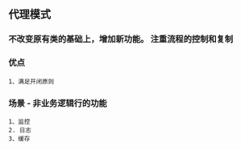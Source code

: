 ## 代理模式

### 不改变原有类的基础上，增加新功能。 注重流程的控制和复制

### 优点
 ```
1、满足开闭原则
```

### 场景 - 非业务逻辑行的功能
 ```
1、监控
2. 日志
3、缓存
```